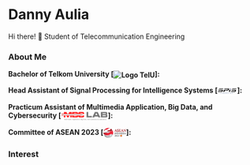 # Danny Aulia

Hi there! 👋
Student of Telecommunication Engineering

### About Me

**Bachelor of Telkom University [<img src="assets/img\telu.png" height="20em" align="center" alt="Logo TelU" title="Logo TelU"/>]:**


**Head Assistant of Signal Processing for Intelligence Systems [<img src="assets/img\Logo SPIS.png" height="20em" align="center" alt="Logo SPIS" title="Logo SPIS"/>]:**


**Practicum Assistant of Multimedia Application, Big Data, and Cybersecurity [<img src="assets/img\Logo MBC.png" height="20em" align="center" alt="Logo MBC" title="Logo MBC"/>]:**


**Committee of ASEAN 2023 [<img src="assets/img\ASEAN Indonesia 2023 Logo.png" height="20em" align="center" alt="Logo ASEAN Indonesia 2023" title="Logo Asean Indonesia 2023"/>]:**


### Interest


<!--
**dannyauliaa/dannyauliaa** is a ✨ _special_ ✨ repository because its `README.md` (this file) appears on your GitHub profile.

Here are some ideas to get you started:

# 🔭 I’m currently working on myself it
- 🌱 I’m currently learning ...
- 👯 I’m looking to collaborate on ...
- 🤔 I’m looking for help with ...
- 💬 Ask me about ...
- 📫 How to reach me: ...
- 😄 Pronouns: ...
- ⚡ Fun fact: ...
-->
